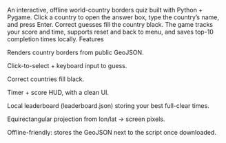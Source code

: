 An interactive, offline world-country borders quiz built with Python + Pygame. 
Click a country to open the answer box, type the country’s name, and press Enter. 
Correct guesses fill the country black. The game tracks your score and time, supports reset and back to menu, and saves top-10 completion times locally.
Features

Renders country borders from public GeoJSON.

Click-to-select + keyboard input to guess.

Correct countries fill black.

Timer + score HUD, with a clean UI.

Local leaderboard (leaderboard.json) storing your best full-clear times.

Equirectangular projection from lon/lat → screen pixels.

Offline-friendly: stores the GeoJSON next to the script once downloaded.
